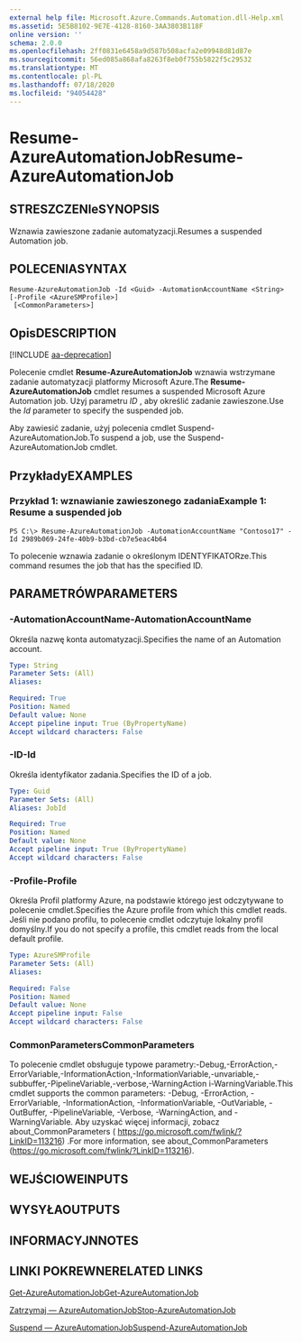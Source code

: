 ```yaml
---
external help file: Microsoft.Azure.Commands.Automation.dll-Help.xml
ms.assetid: 5E5B8102-9E7E-4128-8160-3AA3803B118F
online version: ''
schema: 2.0.0
ms.openlocfilehash: 2ff0831e6458a9d587b508acfa2e09948d81d87e
ms.sourcegitcommit: 56ed085a868afa8263f8eb0f755b5822f5c29532
ms.translationtype: MT
ms.contentlocale: pl-PL
ms.lasthandoff: 07/18/2020
ms.locfileid: "94054428"
---
```

# <span data-ttu-id="3a04c-101">Resume-AzureAutomationJob</span><span class="sxs-lookup"><span data-stu-id="3a04c-101">Resume-AzureAutomationJob</span></span>

## <span data-ttu-id="3a04c-102">STRESZCZENIe</span><span class="sxs-lookup"><span data-stu-id="3a04c-102">SYNOPSIS</span></span>

<span data-ttu-id="3a04c-103">Wznawia zawieszone zadanie automatyzacji.</span><span class="sxs-lookup"><span data-stu-id="3a04c-103">Resumes a suspended Automation job.</span></span>

## <span data-ttu-id="3a04c-104">POLECENIA</span><span class="sxs-lookup"><span data-stu-id="3a04c-104">SYNTAX</span></span>

```
Resume-AzureAutomationJob -Id <Guid> -AutomationAccountName <String> [-Profile <AzureSMProfile>]
 [<CommonParameters>]
```

## <span data-ttu-id="3a04c-105">Opis</span><span class="sxs-lookup"><span data-stu-id="3a04c-105">DESCRIPTION</span></span>

[!INCLUDE [aa-deprecation](../include/aa-deprecation.md)]

<span data-ttu-id="3a04c-106">Polecenie cmdlet **Resume-AzureAutomationJob** wznawia wstrzymane zadanie automatyzacji platformy Microsoft Azure.</span><span class="sxs-lookup"><span data-stu-id="3a04c-106">The **Resume-AzureAutomationJob** cmdlet resumes a suspended Microsoft Azure Automation job.</span></span>
<span data-ttu-id="3a04c-107">Użyj parametru *ID* , aby określić zadanie zawieszone.</span><span class="sxs-lookup"><span data-stu-id="3a04c-107">Use the *Id* parameter to specify the suspended job.</span></span>

<span data-ttu-id="3a04c-108">Aby zawiesić zadanie, użyj polecenia cmdlet Suspend-AzureAutomationJob.</span><span class="sxs-lookup"><span data-stu-id="3a04c-108">To suspend a job, use the Suspend-AzureAutomationJob cmdlet.</span></span>

## <span data-ttu-id="3a04c-109">Przykłady</span><span class="sxs-lookup"><span data-stu-id="3a04c-109">EXAMPLES</span></span>

### <span data-ttu-id="3a04c-110">Przykład 1: wznawianie zawieszonego zadania</span><span class="sxs-lookup"><span data-stu-id="3a04c-110">Example 1: Resume a suspended job</span></span>
```
PS C:\> Resume-AzureAutomationJob -AutomationAccountName "Contoso17" -Id 2989b069-24fe-40b9-b3bd-cb7e5eac4b64
```

<span data-ttu-id="3a04c-111">To polecenie wznawia zadanie o określonym IDENTYFIKATORze.</span><span class="sxs-lookup"><span data-stu-id="3a04c-111">This command resumes the job that has the specified ID.</span></span>

## <span data-ttu-id="3a04c-112">PARAMETRÓW</span><span class="sxs-lookup"><span data-stu-id="3a04c-112">PARAMETERS</span></span>

### <span data-ttu-id="3a04c-113">-AutomationAccountName</span><span class="sxs-lookup"><span data-stu-id="3a04c-113">-AutomationAccountName</span></span>
<span data-ttu-id="3a04c-114">Określa nazwę konta automatyzacji.</span><span class="sxs-lookup"><span data-stu-id="3a04c-114">Specifies the name of an Automation account.</span></span>

```yaml
Type: String
Parameter Sets: (All)
Aliases: 

Required: True
Position: Named
Default value: None
Accept pipeline input: True (ByPropertyName)
Accept wildcard characters: False
```

### <span data-ttu-id="3a04c-115">-ID</span><span class="sxs-lookup"><span data-stu-id="3a04c-115">-Id</span></span>
<span data-ttu-id="3a04c-116">Określa identyfikator zadania.</span><span class="sxs-lookup"><span data-stu-id="3a04c-116">Specifies the ID of a job.</span></span>

```yaml
Type: Guid
Parameter Sets: (All)
Aliases: JobId

Required: True
Position: Named
Default value: None
Accept pipeline input: True (ByPropertyName)
Accept wildcard characters: False
```

### <span data-ttu-id="3a04c-117">-Profile</span><span class="sxs-lookup"><span data-stu-id="3a04c-117">-Profile</span></span>
<span data-ttu-id="3a04c-118">Określa Profil platformy Azure, na podstawie którego jest odczytywane to polecenie cmdlet.</span><span class="sxs-lookup"><span data-stu-id="3a04c-118">Specifies the Azure profile from which this cmdlet reads.</span></span>
<span data-ttu-id="3a04c-119">Jeśli nie podano profilu, to polecenie cmdlet odczytuje lokalny profil domyślny.</span><span class="sxs-lookup"><span data-stu-id="3a04c-119">If you do not specify a profile, this cmdlet reads from the local default profile.</span></span>

```yaml
Type: AzureSMProfile
Parameter Sets: (All)
Aliases: 

Required: False
Position: Named
Default value: None
Accept pipeline input: False
Accept wildcard characters: False
```

### <span data-ttu-id="3a04c-120">CommonParameters</span><span class="sxs-lookup"><span data-stu-id="3a04c-120">CommonParameters</span></span>
<span data-ttu-id="3a04c-121">To polecenie cmdlet obsługuje typowe parametry:-Debug,-ErrorAction,-ErrorVariable,-InformationAction,-InformationVariable,-unvariable,-subbuffer,-PipelineVariable,-verbose,-WarningAction i-WarningVariable.</span><span class="sxs-lookup"><span data-stu-id="3a04c-121">This cmdlet supports the common parameters: -Debug, -ErrorAction, -ErrorVariable, -InformationAction, -InformationVariable, -OutVariable, -OutBuffer, -PipelineVariable, -Verbose, -WarningAction, and -WarningVariable.</span></span> <span data-ttu-id="3a04c-122">Aby uzyskać więcej informacji, zobacz about_CommonParameters ( https://go.microsoft.com/fwlink/?LinkID=113216) .</span><span class="sxs-lookup"><span data-stu-id="3a04c-122">For more information, see about_CommonParameters (https://go.microsoft.com/fwlink/?LinkID=113216).</span></span>

## <span data-ttu-id="3a04c-123">WEJŚCIOWE</span><span class="sxs-lookup"><span data-stu-id="3a04c-123">INPUTS</span></span>

## <span data-ttu-id="3a04c-124">WYSYŁA</span><span class="sxs-lookup"><span data-stu-id="3a04c-124">OUTPUTS</span></span>

## <span data-ttu-id="3a04c-125">INFORMACYJN</span><span class="sxs-lookup"><span data-stu-id="3a04c-125">NOTES</span></span>

## <span data-ttu-id="3a04c-126">LINKI POKREWNE</span><span class="sxs-lookup"><span data-stu-id="3a04c-126">RELATED LINKS</span></span>

[<span data-ttu-id="3a04c-127">Get-AzureAutomationJob</span><span class="sxs-lookup"><span data-stu-id="3a04c-127">Get-AzureAutomationJob</span></span>](./Get-AzureAutomationJob.md)

[<span data-ttu-id="3a04c-128">Zatrzymaj — AzureAutomationJob</span><span class="sxs-lookup"><span data-stu-id="3a04c-128">Stop-AzureAutomationJob</span></span>](./Stop-AzureAutomationJob.md)

[<span data-ttu-id="3a04c-129">Suspend — AzureAutomationJob</span><span class="sxs-lookup"><span data-stu-id="3a04c-129">Suspend-AzureAutomationJob</span></span>](./Suspend-AzureAutomationJob.md)


